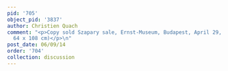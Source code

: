 ```yaml
---
pid: '705'
object_pid: '3837'
author: Christien Quach
comment: "<p>Copy sold Szapary sale, Ernst-Museum, Budapest, April 29, 1929, #73 (panel,
  64 x 108 cm)</p>\n"
post_date: 06/09/14
order: '704'
collection: discussion
---
```


